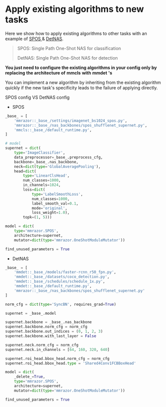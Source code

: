 # Apply existing algorithms to new tasks

Here we show how to apply existing algorithms to other tasks with an example of [SPOS ](https://github.com/open-mmlab/mmrazor/tree/dev-1.x/configs/nas/mmcls/spos)& [DetNAS](https://github.com/open-mmlab/mmrazor/tree/dev-1.x/configs/nas/mmdet/detnas).

> SPOS: Single Path One-Shot NAS for classification
>
> DetNAS: Single Path One-Shot NAS for detection

**You just need to configure the existing algorithms in your config only by replacing** **the architecture of** **mmcls** **with** **mmdet** **'s**

You can implement a new algorithm by inheriting from the existing algorithm quickly if the new task's specificity leads to the failure of applying directly.

SPOS config VS DetNAS config

- SPOS

```Python
_base_ = [
    'mmrazor::_base_/settings/imagenet_bs1024_spos.py',
    'mmrazor::_base_/nas_backbones/spos_shufflenet_supernet.py',
    'mmcls::_base_/default_runtime.py',
]

# model
supernet = dict(
    type='ImageClassifier',
    data_preprocessor=_base_.preprocess_cfg,
    backbone=_base_.nas_backbone,
    neck=dict(type='GlobalAveragePooling'),
    head=dict(
        type='LinearClsHead',
        num_classes=1000,
        in_channels=1024,
        loss=dict(
            type='LabelSmoothLoss',
            num_classes=1000,
            label_smooth_val=0.1,
            mode='original',
            loss_weight=1.0),
        topk=(1, 5)))

model = dict(
    type='mmrazor.SPOS',
    architecture=supernet,
    mutator=dict(type='mmrazor.OneShotModuleMutator'))

find_unused_parameters = True
```

- DetNAS

```Python
_base_ = [
    'mmdet::_base_/models/faster-rcnn_r50_fpn.py',
    'mmdet::_base_/datasets/coco_detection.py',
    'mmdet::_base_/schedules/schedule_1x.py',
    'mmdet::_base_/default_runtime.py',
    'mmrazor::_base_/nas_backbones/spos_shufflenet_supernet.py'
]

norm_cfg = dict(type='SyncBN', requires_grad=True)

supernet = _base_.model

supernet.backbone = _base_.nas_backbone
supernet.backbone.norm_cfg = norm_cfg
supernet.backbone.out_indices = (0, 1, 2, 3)
supernet.backbone.with_last_layer = False

supernet.neck.norm_cfg = norm_cfg
supernet.neck.in_channels = [64, 160, 320, 640]

supernet.roi_head.bbox_head.norm_cfg = norm_cfg
supernet.roi_head.bbox_head.type = 'Shared4Conv1FCBBoxHead'

model = dict(
    _delete_=True,
    type='mmrazor.SPOS',
    architecture=supernet,
    mutator=dict(type='mmrazor.OneShotModuleMutator'))

find_unused_parameters = True
```
